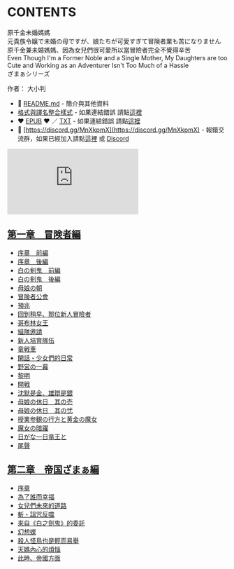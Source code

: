 # CONTENTS

原千金未婚媽媽  
元貴族令嬢で未婚の母ですが、娘たちが可愛すぎて冒険者業も苦になりません  
原千金兼未婚媽媽、因為女兒們很可愛所以當冒險者完全不覺得辛苦  
Even Though I'm a Former Noble and a Single Mother, My Daughters are too Cute and Working as an Adventurer Isn't Too Much of a Hassle  
ざまぁシリーズ  

作者： 大小判  



- :closed_book: [README.md](README.md) - 簡介與其他資料
- [格式與譯名整合樣式](https://github.com/bluelovers/node-novel/blob/master/lib/locales/%E5%8E%9F%E5%8D%83%E9%87%91%E6%9C%AA%E5%A9%9A%E5%AA%BD%E5%AA%BD.ts) - 如果連結錯誤 請點[這裡](https://github.com/bluelovers/node-novel/blob/master/lib/locales/)
-  :heart: [EPUB](https://gitlab.com/demonovel/epub-txt/blob/master/girl/%E5%8E%9F%E5%8D%83%E9%87%91%E6%9C%AA%E5%A9%9A%E5%AA%BD%E5%AA%BD.epub) :heart:  ／ [TXT](https://gitlab.com/demonovel/epub-txt/blob/master/girl/out/%E5%8E%9F%E5%8D%83%E9%87%91%E6%9C%AA%E5%A9%9A%E5%AA%BD%E5%AA%BD.out.txt) - 如果連結錯誤 請點[這裡](https://gitlab.com/demonovel/epub-txt/blob/master/girl/)
- :mega: [https://discord.gg/MnXkpmX](https://discord.gg/MnXkpmX) - 報錯交流群，如果已經加入請點[這裡](https://discordapp.com/channels/467794087769014273/467794088285175809) 或 [Discord](https://discordapp.com/channels/@me)


![導航目錄](https://chart.apis.google.com/chart?cht=qr&chs=150x150&chl=https://gitlab.com/novel-group/txt-source/blob/master/girl/原千金未婚媽媽/導航目錄.md "導航目錄")




## [第一章　冒険者編](00000_%E7%AC%AC%E4%B8%80%E7%AB%A0%E3%80%80%E5%86%92%E9%99%BA%E8%80%85%E7%B7%A8)

- [序章　前編](00000_%E7%AC%AC%E4%B8%80%E7%AB%A0%E3%80%80%E5%86%92%E9%99%BA%E8%80%85%E7%B7%A8/00010_%E5%BA%8F%E7%AB%A0%E3%80%80%E5%89%8D%E7%B7%A8.txt)
- [序章　後編](00000_%E7%AC%AC%E4%B8%80%E7%AB%A0%E3%80%80%E5%86%92%E9%99%BA%E8%80%85%E7%B7%A8/00020_%E5%BA%8F%E7%AB%A0%E3%80%80%E5%BE%8C%E7%B7%A8.txt)
- [白の剣鬼　前編](00000_%E7%AC%AC%E4%B8%80%E7%AB%A0%E3%80%80%E5%86%92%E9%99%BA%E8%80%85%E7%B7%A8/00030_%E7%99%BD%E3%81%AE%E5%89%A3%E9%AC%BC%E3%80%80%E5%89%8D%E7%B7%A8.txt)
- [白の剣鬼　後編](00000_%E7%AC%AC%E4%B8%80%E7%AB%A0%E3%80%80%E5%86%92%E9%99%BA%E8%80%85%E7%B7%A8/00040_%E7%99%BD%E3%81%AE%E5%89%A3%E9%AC%BC%E3%80%80%E5%BE%8C%E7%B7%A8.txt)
- [母娘の朝](00000_%E7%AC%AC%E4%B8%80%E7%AB%A0%E3%80%80%E5%86%92%E9%99%BA%E8%80%85%E7%B7%A8/00050_%E6%AF%8D%E5%A8%98%E3%81%AE%E6%9C%9D.txt)
- [冒険者公會](00000_%E7%AC%AC%E4%B8%80%E7%AB%A0%E3%80%80%E5%86%92%E9%99%BA%E8%80%85%E7%B7%A8/00060_%E5%86%92%E9%99%BA%E8%80%85%E5%85%AC%E6%9C%83.txt)
- [預兆](00000_%E7%AC%AC%E4%B8%80%E7%AB%A0%E3%80%80%E5%86%92%E9%99%BA%E8%80%85%E7%B7%A8/00070_%E9%A0%90%E5%85%86.txt)
- [回到稍早、那位新人冒險者](00000_%E7%AC%AC%E4%B8%80%E7%AB%A0%E3%80%80%E5%86%92%E9%99%BA%E8%80%85%E7%B7%A8/00080_%E5%9B%9E%E5%88%B0%E7%A8%8D%E6%97%A9%E3%80%81%E9%82%A3%E4%BD%8D%E6%96%B0%E4%BA%BA%E5%86%92%E9%9A%AA%E8%80%85.txt)
- [哥布林女王](00000_%E7%AC%AC%E4%B8%80%E7%AB%A0%E3%80%80%E5%86%92%E9%99%BA%E8%80%85%E7%B7%A8/00090_%E5%93%A5%E5%B8%83%E6%9E%97%E5%A5%B3%E7%8E%8B.txt)
- [組隊邀請](00000_%E7%AC%AC%E4%B8%80%E7%AB%A0%E3%80%80%E5%86%92%E9%99%BA%E8%80%85%E7%B7%A8/00100_%E7%B5%84%E9%9A%8A%E9%82%80%E8%AB%8B.txt)
- [新人培育隊伍](00000_%E7%AC%AC%E4%B8%80%E7%AB%A0%E3%80%80%E5%86%92%E9%99%BA%E8%80%85%E7%B7%A8/00110_%E6%96%B0%E4%BA%BA%E5%9F%B9%E8%82%B2%E9%9A%8A%E4%BC%8D.txt)
- [竜戦車](00000_%E7%AC%AC%E4%B8%80%E7%AB%A0%E3%80%80%E5%86%92%E9%99%BA%E8%80%85%E7%B7%A8/00120_%E7%AB%9C%E6%88%A6%E8%BB%8A.txt)
- [閑話・少女們的日常](00000_%E7%AC%AC%E4%B8%80%E7%AB%A0%E3%80%80%E5%86%92%E9%99%BA%E8%80%85%E7%B7%A8/00130_%E9%96%91%E8%A9%B1%E3%83%BB%E5%B0%91%E5%A5%B3%E5%80%91%E7%9A%84%E6%97%A5%E5%B8%B8.txt)
- [野営の一幕](00000_%E7%AC%AC%E4%B8%80%E7%AB%A0%E3%80%80%E5%86%92%E9%99%BA%E8%80%85%E7%B7%A8/00140_%E9%87%8E%E5%96%B6%E3%81%AE%E4%B8%80%E5%B9%95.txt)
- [黎明](00000_%E7%AC%AC%E4%B8%80%E7%AB%A0%E3%80%80%E5%86%92%E9%99%BA%E8%80%85%E7%B7%A8/00150_%E9%BB%8E%E6%98%8E.txt)
- [開戦](00000_%E7%AC%AC%E4%B8%80%E7%AB%A0%E3%80%80%E5%86%92%E9%99%BA%E8%80%85%E7%B7%A8/00160_%E9%96%8B%E6%88%A6.txt)
- [沈默是金、雄辯是銀](00000_%E7%AC%AC%E4%B8%80%E7%AB%A0%E3%80%80%E5%86%92%E9%99%BA%E8%80%85%E7%B7%A8/00170_%E6%B2%88%E9%BB%98%E6%98%AF%E9%87%91%E3%80%81%E9%9B%84%E8%BE%AF%E6%98%AF%E9%8A%80.txt)
- [母娘の休日　其の壱](00000_%E7%AC%AC%E4%B8%80%E7%AB%A0%E3%80%80%E5%86%92%E9%99%BA%E8%80%85%E7%B7%A8/00180_%E6%AF%8D%E5%A8%98%E3%81%AE%E4%BC%91%E6%97%A5%E3%80%80%E5%85%B6%E3%81%AE%E5%A3%B1.txt)
- [母娘の休日　其の弐](00000_%E7%AC%AC%E4%B8%80%E7%AB%A0%E3%80%80%E5%86%92%E9%99%BA%E8%80%85%E7%B7%A8/00190_%E6%AF%8D%E5%A8%98%E3%81%AE%E4%BC%91%E6%97%A5%E3%80%80%E5%85%B6%E3%81%AE%E5%BC%90.txt)
- [授業参観の行方と黄金の魔女](00000_%E7%AC%AC%E4%B8%80%E7%AB%A0%E3%80%80%E5%86%92%E9%99%BA%E8%80%85%E7%B7%A8/00200_%E6%8E%88%E6%A5%AD%E5%8F%82%E8%A6%B3%E3%81%AE%E8%A1%8C%E6%96%B9%E3%81%A8%E9%BB%84%E9%87%91%E3%81%AE%E9%AD%94%E5%A5%B3.txt)
- [魔女の暗躍](00000_%E7%AC%AC%E4%B8%80%E7%AB%A0%E3%80%80%E5%86%92%E9%99%BA%E8%80%85%E7%B7%A8/00210_%E9%AD%94%E5%A5%B3%E3%81%AE%E6%9A%97%E8%BA%8D.txt)
- [日がな一日竜王と](00000_%E7%AC%AC%E4%B8%80%E7%AB%A0%E3%80%80%E5%86%92%E9%99%BA%E8%80%85%E7%B7%A8/00220_%E6%97%A5%E3%81%8C%E3%81%AA%E4%B8%80%E6%97%A5%E7%AB%9C%E7%8E%8B%E3%81%A8.txt)
- [尾聲](00000_%E7%AC%AC%E4%B8%80%E7%AB%A0%E3%80%80%E5%86%92%E9%99%BA%E8%80%85%E7%B7%A8/00230_%E5%B0%BE%E8%81%B2.txt)


## [第二章　帝国ざまぁ編](00010_%E7%AC%AC%E4%BA%8C%E7%AB%A0%E3%80%80%E5%B8%9D%E5%9B%BD%E3%81%96%E3%81%BE%E3%81%81%E7%B7%A8)

- [序章](00010_%E7%AC%AC%E4%BA%8C%E7%AB%A0%E3%80%80%E5%B8%9D%E5%9B%BD%E3%81%96%E3%81%BE%E3%81%81%E7%B7%A8/00010_%E5%BA%8F%E7%AB%A0.txt)
- [為了誰而幸福](00010_%E7%AC%AC%E4%BA%8C%E7%AB%A0%E3%80%80%E5%B8%9D%E5%9B%BD%E3%81%96%E3%81%BE%E3%81%81%E7%B7%A8/00020_%E7%82%BA%E4%BA%86%E8%AA%B0%E8%80%8C%E5%B9%B8%E7%A6%8F.txt)
- [女兒們未來的道路](00010_%E7%AC%AC%E4%BA%8C%E7%AB%A0%E3%80%80%E5%B8%9D%E5%9B%BD%E3%81%96%E3%81%BE%E3%81%81%E7%B7%A8/00030_%E5%A5%B3%E5%85%92%E5%80%91%E6%9C%AA%E4%BE%86%E7%9A%84%E9%81%93%E8%B7%AF.txt)
- [斬・詛咒反噬](00010_%E7%AC%AC%E4%BA%8C%E7%AB%A0%E3%80%80%E5%B8%9D%E5%9B%BD%E3%81%96%E3%81%BE%E3%81%81%E7%B7%A8/00040_%E6%96%AC%E3%83%BB%E8%A9%9B%E5%92%92%E5%8F%8D%E5%99%AC.txt)
- [來自《白之劍鬼》的委託](00010_%E7%AC%AC%E4%BA%8C%E7%AB%A0%E3%80%80%E5%B8%9D%E5%9B%BD%E3%81%96%E3%81%BE%E3%81%81%E7%B7%A8/00050_%E4%BE%86%E8%87%AA%E3%80%8A%E7%99%BD%E4%B9%8B%E5%8A%8D%E9%AC%BC%E3%80%8B%E7%9A%84%E5%A7%94%E8%A8%97.txt)
- [幻想蝶](00010_%E7%AC%AC%E4%BA%8C%E7%AB%A0%E3%80%80%E5%B8%9D%E5%9B%BD%E3%81%96%E3%81%BE%E3%81%81%E7%B7%A8/00060_%E5%B9%BB%E6%83%B3%E8%9D%B6.txt)
- [殺人怪鳥也是輕而易舉](00010_%E7%AC%AC%E4%BA%8C%E7%AB%A0%E3%80%80%E5%B8%9D%E5%9B%BD%E3%81%96%E3%81%BE%E3%81%81%E7%B7%A8/00070_%E6%AE%BA%E4%BA%BA%E6%80%AA%E9%B3%A5%E4%B9%9F%E6%98%AF%E8%BC%95%E8%80%8C%E6%98%93%E8%88%89.txt)
- [天媽內心的煩惱](00010_%E7%AC%AC%E4%BA%8C%E7%AB%A0%E3%80%80%E5%B8%9D%E5%9B%BD%E3%81%96%E3%81%BE%E3%81%81%E7%B7%A8/00080_%E5%A4%A9%E5%AA%BD%E5%85%A7%E5%BF%83%E7%9A%84%E7%85%A9%E6%83%B1.txt)
- [此時、帝國方面](00010_%E7%AC%AC%E4%BA%8C%E7%AB%A0%E3%80%80%E5%B8%9D%E5%9B%BD%E3%81%96%E3%81%BE%E3%81%81%E7%B7%A8/00090_%E6%AD%A4%E6%99%82%E3%80%81%E5%B8%9D%E5%9C%8B%E6%96%B9%E9%9D%A2.txt)

